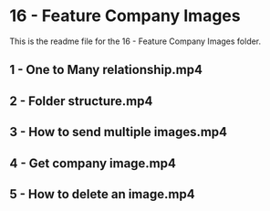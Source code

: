 # 16 - Feature Company Images

This is the readme file for the 16 - Feature Company Images folder.

## 1 - One to Many relationship.mp4

## 2 - Folder structure.mp4

## 3 - How to send multiple images.mp4

## 4 - Get company image.mp4

## 5 - How to delete an image.mp4

